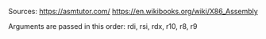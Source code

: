 Sources:
https://asmtutor.com/
https://en.wikibooks.org/wiki/X86_Assembly

Arguments are passed in this order: rdi, rsi, rdx, r10, r8, r9
